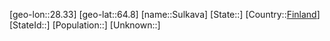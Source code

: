 ﻿---
location: [64.8,28.33]
type: City
tags:
- geo/City


SpocWebEntityId: 34658
isDeleted: false
confidential: public

---
[geo-lon::28.33]
[geo-lat::64.8]
[name::Sulkava]
[State::]
[Country::[Finland](geo/Continent/Europe/Finland.md)]
[StateId::]
[Population::]
[Unknown::]

